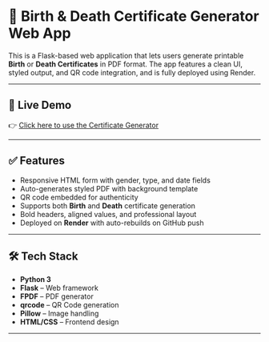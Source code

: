 # 🧾 Birth & Death Certificate Generator Web App

This is a Flask-based web application that lets users generate printable **Birth** or **Death Certificates** in PDF format. The app features a clean UI, styled output, and QR code integration, and is fully deployed using Render.

---

## 🔗 Live Demo

👉 [Click here to use the Certificate Generator](https://certificate-generator-1-5e2x.onrender.com)

---

## ✅ Features

- Responsive HTML form with gender, type, and date fields
- Auto-generates styled PDF with background template
- QR code embedded for authenticity
- Supports both **Birth** and **Death** certificate generation
- Bold headers, aligned values, and professional layout
- Deployed on **Render** with auto-rebuilds on GitHub push

---

## 🛠 Tech Stack

- **Python 3**
- **Flask** – Web framework
- **FPDF** – PDF generator
- **qrcode** – QR Code generation
- **Pillow** – Image handling
- **HTML/CSS** – Frontend design

---
